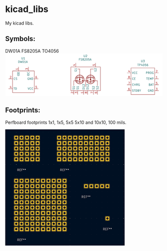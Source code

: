 # kicad_libs

My kicad libs.

## Symbols:
DW01A
FS8205A
TO4056
![symbols](images/symbols.png)

## Footprints:

Perfboard footprints 1x1, 1x5, 5x5 5x10 and 10x10, 100 mils.

![Perfboards](images/footprints_perfboard.png)
